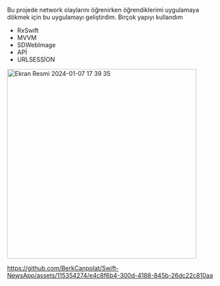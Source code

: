 Bu projede network olaylarını öğrenirken öğrendiklerimi uygulamaya dökmek için bu uygulamayı geliştirdim. Birçok yapıyı kullandım

- RxSwift
- MVVM
- SDWebImage
- APİ
- URLSESSİON


 
<img width="443" alt="Ekran Resmi 2024-01-07 17 39 35" src="https://github.com/BerkCanpolat/Swift-NewsApp/assets/115354274/7ecb9408-cbcf-431d-8d1a-471f6f568625">





https://github.com/BerkCanpolat/Swift-NewsApp/assets/115354274/e4c8f6b4-300d-4188-845b-26dc22c810aa

